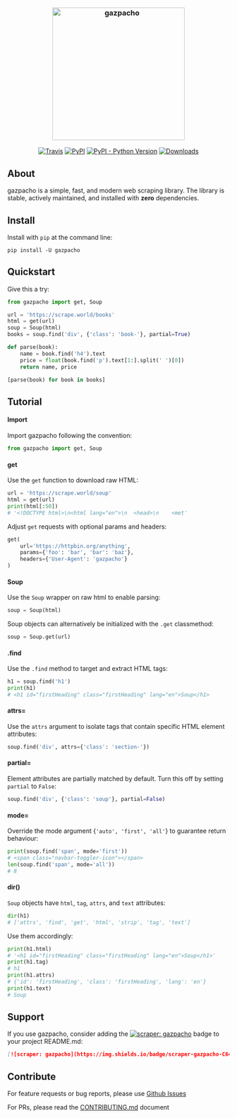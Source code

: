 <h3 align="center">
  <img src="https://raw.githubusercontent.com/maxhumber/gazpacho/master/images/gazpacho.png" height="300px" alt="gazpacho">
</h3>
<p align="center">
  <a href="https://travis-ci.org/maxhumber/gazpacho"><img alt="Travis" src="https://img.shields.io/travis/maxhumber/gazpacho.svg"></a>
  <a href="https://pypi.python.org/pypi/gazpacho"><img alt="PyPI" src="https://img.shields.io/pypi/v/gazpacho.svg"></a>
	<a href="https://pypi.python.org/pypi/gazpacho"><img alt="PyPI - Python Version" src="https://img.shields.io/pypi/pyversions/gazpacho.svg"></a>
  <a href="https://pepy.tech/project/gazpacho"><img alt="Downloads" src="https://pepy.tech/badge/gazpacho"></a>  
</p>




## About

gazpacho is a simple, fast, and modern web scraping library. The library is stable, actively maintained, and installed with **zero** dependencies.



## Install

Install with `pip` at the command line:

```
pip install -U gazpacho
```



## Quickstart

Give this a try:

```python
from gazpacho import get, Soup

url = 'https://scrape.world/books'
html = get(url)
soup = Soup(html)
books = soup.find('div', {'class': 'book-'}, partial=True)

def parse(book):
    name = book.find('h4').text
    price = float(book.find('p').text[1:].split(' ')[0])
    return name, price

[parse(book) for book in books]
```



## Tutorial

#### Import

Import gazpacho following the convention:

```python
from gazpacho import get, Soup
```



#### get

Use the `get` function to download raw HTML:

```python
url = 'https://scrape.world/soup'
html = get(url)
print(html[:50])
# '<!DOCTYPE html>\n<html lang="en">\n  <head>\n    <met'
```

Adjust `get` requests with optional params and headers:

```python
get(
    url='https://httpbin.org/anything',
    params={'foo': 'bar', 'bar': 'baz'},
    headers={'User-Agent': 'gazpacho'}
)
```



#### Soup

Use the `Soup` wrapper on raw html to enable parsing:

```python
soup = Soup(html)
```

Soup objects can alternatively be initialized with the  `.get` classmethod:

```python
soup = Soup.get(url)
```



#### .find

Use the `.find` method to target and extract HTML tags:

```python
h1 = soup.find('h1')
print(h1)
# <h1 id="firstHeading" class="firstHeading" lang="en">Soup</h1>
```



#### attrs=

Use the `attrs` argument to isolate tags that contain specific HTML element attributes:

```python
soup.find('div', attrs={'class': 'section-'})
```



#### partial=

Element attributes are partially matched by default. Turn this off by setting `partial` to `False`:  

```python
soup.find('div', {'class': 'soup'}, partial=False)
```



#### mode=

Override the mode argument {`'auto', 'first', 'all'`} to guarantee return behaviour:

```python
print(soup.find('span', mode='first'))
# <span class="navbar-toggler-icon"></span>
len(soup.find('span', mode='all'))
# 8
```



#### dir()

`Soup` objects have `html`, `tag`, `attrs`, and `text` attributes:

```python
dir(h1)
# ['attrs', 'find', 'get', 'html', 'strip', 'tag', 'text']
```

Use them accordingly:

```python
print(h1.html)
# '<h1 id="firstHeading" class="firstHeading" lang="en">Soup</h1>'
print(h1.tag)
# h1
print(h1.attrs)
# {'id': 'firstHeading', 'class': 'firstHeading', 'lang': 'en'}
print(h1.text)
# Soup
```



## Support

If you use gazpacho, consider adding the [![scraper: gazpacho](https://img.shields.io/badge/scraper-gazpacho-C6422C)](https://github.com/maxhumber/gazpacho) badge to your project README.md:

```markdown
[![scraper: gazpacho](https://img.shields.io/badge/scraper-gazpacho-C6422C)](https://github.com/maxhumber/gazpacho)
```



## Contribute

For feature requests or bug reports, please use [Github Issues](https://github.com/maxhumber/gazpacho/issues)

For PRs, please read the [CONTRIBUTING.md](https://github.com/maxhumber/gazpacho/blob/master/CONTRIBUTING.md) document
